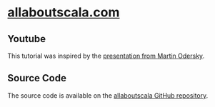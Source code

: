 # [allaboutscala.com](http://allaboutscala.com)

## Youtube
This tutorial was inspired by the [presentation from Martin Odersky](https://www.youtube.com/watch?v=ecekSCX3B4Q).

## Source Code
The source code is available on the [allaboutscala GitHub repository](https://github.com/nadimbahadoor/allaboutscala).
